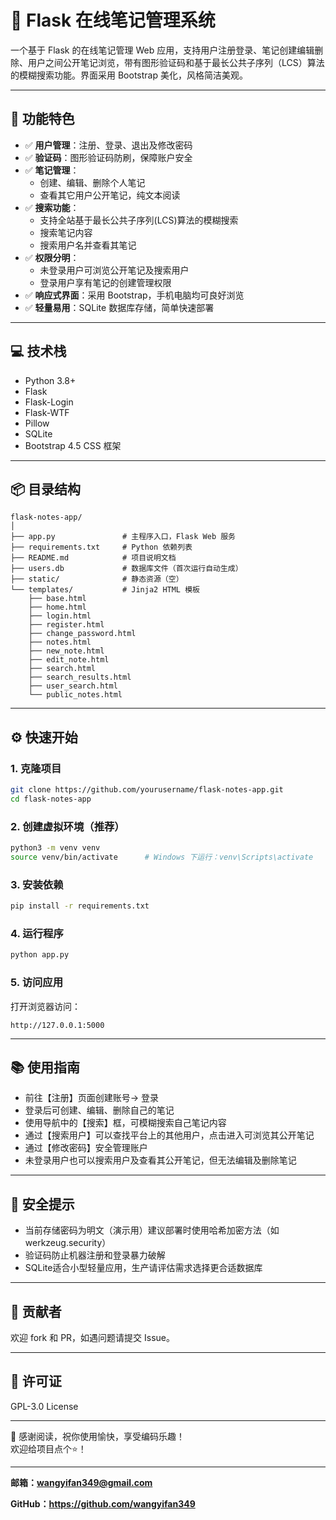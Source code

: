 # 📝 Flask 在线笔记管理系统

一个基于 Flask 的在线笔记管理 Web 应用，支持用户注册登录、笔记创建编辑删除、用户之间公开笔记浏览，带有图形验证码和基于最长公共子序列（LCS）算法的模糊搜索功能。界面采用 Bootstrap 美化，风格简洁美观。

---

## 🚀 功能特色

- ✅ **用户管理**：注册、登录、退出及修改密码
- ✅ **验证码**：图形验证码防刷，保障账户安全
- ✅ **笔记管理**：
  - 创建、编辑、删除个人笔记
  - 查看其它用户公开笔记，纯文本阅读
- ✅ **搜索功能**：
  - 支持全站基于最长公共子序列(LCS)算法的模糊搜索
  - 搜索笔记内容
  - 搜索用户名并查看其笔记
- ✅ **权限分明**：
  - 未登录用户可浏览公开笔记及搜索用户
  - 登录用户享有笔记的创建管理权限
- ✅ **响应式界面**：采用 Bootstrap，手机电脑均可良好浏览
- ✅ **轻量易用**：SQLite 数据库存储，简单快速部署

---

## 💻 技术栈

- Python 3.8+
- Flask
- Flask-Login
- Flask-WTF
- Pillow
- SQLite
- Bootstrap 4.5 CSS 框架

---

## 📦 目录结构

```
flask-notes-app/
│
├── app.py               # 主程序入口，Flask Web 服务
├── requirements.txt     # Python 依赖列表
├── README.md            # 项目说明文档
├── users.db             # 数据库文件（首次运行自动生成）
├── static/              # 静态资源（空）
└── templates/           # Jinja2 HTML 模板
    ├── base.html
    ├── home.html
    ├── login.html
    ├── register.html
    ├── change_password.html
    ├── notes.html
    ├── new_note.html
    ├── edit_note.html
    ├── search.html
    ├── search_results.html
    ├── user_search.html
    └── public_notes.html
```

---

## ⚙️ 快速开始

### 1. 克隆项目

```bash
git clone https://github.com/yourusername/flask-notes-app.git
cd flask-notes-app
```

### 2. 创建虚拟环境（推荐）

```bash
python3 -m venv venv
source venv/bin/activate      # Windows 下运行：venv\Scripts\activate
```

### 3. 安装依赖

```bash
pip install -r requirements.txt
```

### 4. 运行程序

```bash
python app.py
```

### 5. 访问应用

打开浏览器访问：

```
http://127.0.0.1:5000
```

---

## 📚 使用指南

- 前往【注册】页面创建账号→ 登录
- 登录后可创建、编辑、删除自己的笔记
- 使用导航中的【搜索】框，可模糊搜索自己笔记内容
- 通过【搜索用户】可以查找平台上的其他用户，点击进入可浏览其公开笔记
- 通过【修改密码】安全管理账户
- 未登录用户也可以搜索用户及查看其公开笔记，但无法编辑及删除笔记

---

## 🔐 安全提示

- 当前存储密码为明文（演示用）建议部署时使用哈希加密方法（如 werkzeug.security）
- 验证码防止机器注册和登录暴力破解
- SQLite适合小型轻量应用，生产请评估需求选择更合适数据库

---


## 🤝 贡献者

欢迎 fork 和 PR，如遇问题请提交 Issue。

---

## 📄 许可证

GPL-3.0 License

---

🙏 感谢阅读，祝你使用愉快，享受编码乐趣！  
欢迎给项目点个⭐！

---

**邮箱：wangyifan349@gmail.com**  

**GitHub：https://github.com/wangyifan349**
